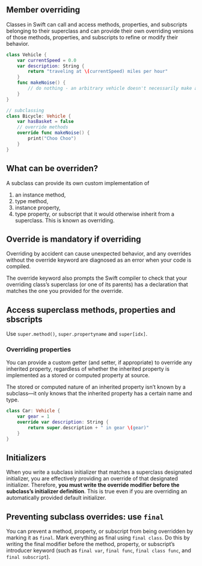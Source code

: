 

## Member overriding

Classes in Swift can call and access methods, properties, and subscripts belonging to their superclass and can provide their own overriding versions of those methods, properties, and subscripts to refine or modify their behavior.

```swift
class Vehicle {
    var currentSpeed = 0.0
    var description: String {
        return "traveling at \(currentSpeed) miles per hour"
    }
    func makeNoise() {
        // do nothing - an arbitrary vehicle doesn't necessarily make a noise
    }
}

// subclassing
class Bicycle: Vehicle {
    var hasBasket = false
    // override methods
    override func makeNoise() {
        print("Choo Choo")
    }
}
```


## What can be overriden?

A subclass can provide its own custom implementation of 
1. an instance method, 
2. type method, 
3. instance property, 
4. type property, or subscript that it would otherwise inherit from a superclass. This is known as overriding.

## Override is mandatory if overriding

Overriding by accident can cause unexpected behavior, and any overrides without the override keyword are diagnosed as an error when your code is compiled.

The override keyword also prompts the Swift compiler to check that your overriding class’s superclass (or one of its parents) has a declaration that matches the one you provided for the override.

## Access superclass methods, properties and sbscripts

Use `super.method()`, `super.propertyname` and `super[idx]`.

### Overriding properties

You can provide a custom getter (and setter, if appropriate) to override any inherited property, regardless of whether the inherited property is implemented as a stored or computed property at source.

The stored or computed nature of an inherited property isn’t known by a subclass—it only knows that the inherited property has a certain name and type.

```swift
class Car: Vehicle {
    var gear = 1
    override var description: String {
        return super.description + " in gear \(gear)"
    }
}
```

## Initializers

When you write a subclass initializer that matches a superclass designated initializer, you are effectively providing an override of that designated initializer. Therefore, **you must write the override modifier before the subclass’s initializer definition**. This is true even if you are overriding an automatically provided default initializer.

## Preventing subclass overrides: use `final`

You can prevent a method, property, or subscript from being overridden by marking it as `final`. 
Mark everything as final using `final class`.
Do this by writing the final modifier before the method, property, or subscript’s introducer keyword (such as `final var`, `final func`, `final class func`, and `final subscript`).

